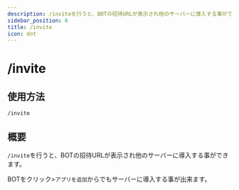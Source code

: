 ```yaml
---
description: /inviteを行うと、BOTの招待URLが表示され他のサーバーに導入する事ができます。
sidebar_position: 6
title: /invite
icon: dot
---
```


# /invite

## 使用方法
```
/invite
```

## 概要

`/invite`を行うと、BOTの招待URLが表示され他のサーバーに導入する事ができます。

BOTをクリック>`アプリを追加`からでもサーバーに導入する事が出来ます。